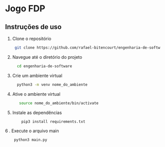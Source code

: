 # Jogo FDP

## Instruções de uso
1. Clone o repositório
   ``` bash
    git clone https://github.com/rafael-bitencourt/engenharia-de-software.git

2. Navegue até o diretório do projeto
   ``` bash
     cd engenharia-de-software
   
3. Crie um ambiente virtual
   ``` bash
     python3 -m venv nome_do_ambiente
   
4. Ative o ambiente virtual
   ``` bash
      source nome_do_ambiente/bin/activate

5. Instale as dependências
    ``` bash
        pip3 install requirements.txt

6 . Execute o arquivo main

   ``` bash
       python3 main.py


